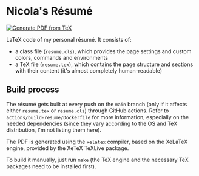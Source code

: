 # Nicola's Résumé

[![Generate PDF from TeX](https://github.com/nicolalamacchia/resume/actions/workflows/build.yml/badge.svg)](https://github.com/nicolalamacchia/resume/actions/workflows/build.yml)

LaTeX code of my personal résumé. It consists of:

* a class file (`resume.cls`), which provides the page settings and custom
  colors, commands and environments
* a TeX file (`resume.tex`), which contains the page structure and sections
  with their content (it's almost completely human-readable)

## Build process

The résumé gets built at every push on the `main` branch (only if it affects
either `resume.tex` or `resume.cls`) through GitHub actions. Refer to
`actions/build-resume/Dockerfile` for more information, especially on the
needed dependencies (since they vary according to the OS and TeX distribution,
I'm not listing them here).

The PDF is generated using the `xelatex` compiler, based on the XeLaTeX engine,
provided by the XeTeX TeXLive package.

To build it manually, just run `make` (the TeX engine and the necessary TeX
packages need to be installed first).

